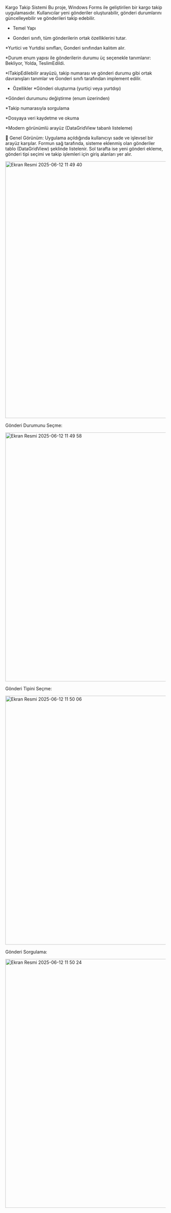   Kargo Takip Sistemi
 Bu proje, Windows Forms ile geliştirilen bir kargo takip uygulamasıdır. Kullanıcılar yeni gönderiler oluşturabilir, gönderi durumlarını güncelleyebilir ve gönderileri takip edebilir.

 - Temel Yapı
 * Gonderi sınıfı, tüm gönderilerin ortak özelliklerini tutar.

 *Yurtici ve Yurtdisi sınıfları, Gonderi sınıfından kalıtım alır.

 *Durum enum yapısı ile gönderilerin durumu üç seçenekle tanımlanır:
 Bekliyor, Yolda, TeslimEdildi.

 *ITakipEdilebilir arayüzü, takip numarası ve gönderi durumu gibi ortak davranışları tanımlar ve Gonderi sınıfı tarafından implement edilir.


 
 - Özellikler
 *Gönderi oluşturma (yurtiçi veya yurtdışı)

 *Gönderi durumunu değiştirme (enum üzerinden)

 *Takip numarasıyla sorgulama

 *Dosyaya veri kaydetme ve okuma

 *Modern görünümlü arayüz (DataGridView tabanlı listeleme)



📌 Genel Görünüm:
Uygulama açıldığında kullanıcıyı sade ve işlevsel bir arayüz karşılar. Formun sağ tarafında, sisteme eklenmiş olan gönderiler tablo (DataGridView) şeklinde listelenir. Sol tarafta ise yeni gönderi ekleme, gönderi tipi seçimi ve takip işlemleri için giriş alanları yer alır.



<img width="805" alt="Ekran Resmi 2025-06-12 11 49 40" src="https://github.com/user-attachments/assets/6fcb8099-4730-441c-a787-90448cee728f" />




Gönderi Durumunu Seçme:

<img width="780" alt="Ekran Resmi 2025-06-12 11 49 58" src="https://github.com/user-attachments/assets/4d377045-ec58-4366-b5b9-6cea3893edd8" />



Gönderi Tipini Seçme:

<img width="780" alt="Ekran Resmi 2025-06-12 11 50 06" src="https://github.com/user-attachments/assets/c5ed70a6-7f35-48f1-8e5f-74b32df0b177" />



Gönderi Sorgulama:

<img width="780" alt="Ekran Resmi 2025-06-12 11 50 24" src="https://github.com/user-attachments/assets/dbeb9a3a-bc8f-40b3-9379-dc59de418683" />


